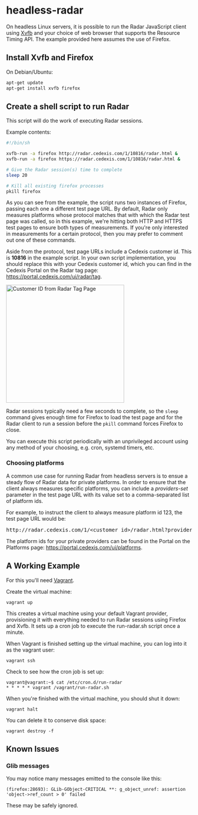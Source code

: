 # headless-radar

On headless Linux servers, it is possible to run the Radar JavaScript client using
[Xvfb](https://en.wikipedia.org/wiki/Xvfb) and your choice of web browser that
supports the Resource Timing API.  The example provided here assumes the use of
Firefox.

## Install Xvfb and Firefox

On Debian/Ubuntu:

```bash
apt-get update
apt-get install xvfb firefox
```

## Create a shell script to run Radar

This script will do the work of executing Radar sessions.

Example contents:

```bash
#!/bin/sh

xvfb-run -a firefox http://radar.cedexis.com/1/10816/radar.html &
xvfb-run -a firefox https://radar.cedexis.com/1/10816/radar.html &

# Give the Radar session(s) time to complete
sleep 20

# Kill all existing firefox processes
pkill firefox
```

As you can see from the example, the script runs two instances of Firefox,
passing each one a different test page URL.  By default, Radar only measures
platforms whose protocol matches that with which the Radar test page was called,
so in this example, we're hitting both HTTP and HTTPS test pages to ensure both
types of measurements.  If you're only interested in measurements for a certain
protocol, then you may prefer to comment out one of these commands.

Aside from the protocol, test page URLs include a Cedexis customer id.  This is
**10816** in the example script.  In your own script implementation, you should
replace this with your Cedexis customer id, which you can find in the Cedexis
Portal on the Radar tag page: https://portal.cedexis.com/ui/radar/tag.

<img src="../portal-cid.png" alt="Customer ID from Radar Tag Page" width="320px">

Radar sessions typically need a few seconds to complete, so the `sleep` command
gives enough time for Firefox to load the test page and for the Radar client to
run a session before the `pkill` command forces Firefox to close.

You can execute this script periodically with an unprivileged account using any
method of your choosing, e.g. cron, systemd timers, etc.

### Choosing platforms

A common use case for running Radar from headless servers is to ensue a steady
flow of Radar data for private platforms.  In order to ensure that the
client always measures specific platforms, you can include a *providers-set*
parameter in the test page URL with its value set to a comma-separated list of
platform ids. 

For example, to instruct the client to always measure platform id 123, the test
page URL would be:

<pre>http://radar.cedexis.com/1/&lt;customer id&gt;/radar.html?providers-set=123</pre>

The platform ids for your private providers can be found in the Portal on the
Platforms page: https://portal.cedexis.com/ui/platforms.

## A Working Example

For this you'll need [Vagrant](https://www.vagrantup.com/).

Create the virtual machine:

    vagrant up

This creates a virtual machine using your default Vagrant provider, provisioning
it with everything needed to run Radar sessions using Firefox and Xvfb.  It sets
up a cron job to execute the run-radar.sh script once a minute.

When Vagrant is finished setting up the virtual machine, you can log into it
as the vagrant user:

    vagrant ssh

Check to see how the cron job is set up:

    vagrant@vagrant:~$ cat /etc/cron.d/run-radar
    * * * * * vagrant /vagrant/run-radar.sh

When you're finished with the virtual machine, you should shut it down:

    vagrant halt

You can delete it to conserve disk space:

    vagrant destroy -f
    
## Known Issues

### Glib messages

You may notice many messages emitted to the console like this:

    (firefox:28693): GLib-GObject-CRITICAL **: g_object_unref: assertion 'object->ref_count > 0' failed
    
These may be safely ignored.
